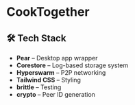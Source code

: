 # CookTogether

## 🛠 Tech Stack

- **Pear** – Desktop app wrapper  
- **Corestore** – Log-based storage system  
- **Hyperswarm** – P2P networking  
- **Tailwind CSS** – Styling  
- **brittle** – Testing  
- **crypto** – Peer ID generation

    